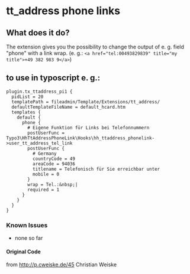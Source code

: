 # tt_address phone links

## What does it do?
The extension gives you the possibility to change the output of e. g. field "phone" with a link wrap.
(e. g.: ``` <a href="tel:00493829839" title="my title">+49 382 983 9</a> ```)

## to use in typoscript e. g.:
```
plugin.tx_ttaddress_pi1 {
  pidList = 20
  templatePath = fileadmin/Template/Extensions/tt_address/
  defaultTemplateFileName = default_hcard.htm
  templates {
    default {
      phone {
        # Eigene Funktion für Links bei Telefonnummern
        postUserFunc = Typo3\HhTtAddressPhoneLink\Hooks\hh_ttaddress_phonelink->user_tt_address_tel_link
        postUserFunc {
          # Germany
          countryCode = 49
          areaCode = 94036
          titlename = Telefonisch für Sie erreichbar unter
          mobile = 0
        }
        wrap = Tel.:&nbsp;|
        required = 1
      }
    }
  }
}
```

### Known Issues
  - none so far

#### Original Code
from http://p.cweiske.de/45 Christian Weiske
